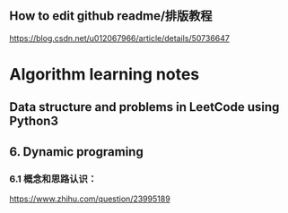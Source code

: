 ## How to edit github readme/排版教程
https://blog.csdn.net/u012067966/article/details/50736647

Algorithm learning notes
===
Data structure and problems in LeetCode using Python3
-----
## 6. Dynamic programing
### 6.1 概念和思路认识：
https://www.zhihu.com/question/23995189
